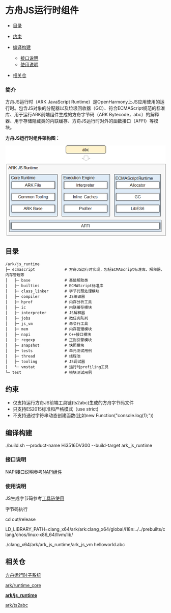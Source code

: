 # 方舟JS运行时组件<a name="ZH-CN_TOPIC_0000001183610495"></a>

-   [目录](#section161941989596)
-   [约束](#section119744591305)
-   [编译构建](#section137768191623)
    -   [接口说明](#section175841548124517)
    -   [使用说明](#section129654513264)

-   [相关仓](#section1371113476307)

### 简介<a name="section190813718209"></a>

方舟JS运行时（ARK JavaScript Runtime）是OpenHarmony上JS应用使用的运行时。包含JS对象的分配器以及垃圾回收器（GC）、符合ECMAScript规范的标准库、用于运行ARK前端组件生成的方舟字节码（ARK Bytecode，abc）的解释器、用于存储隐藏类的内联缓存、方舟JS运行时对外的函数接口（AFFI）等模块。

**方舟JS运行时组件架构图：**

![](docs/figures/zh-cn_image_0000001196712959.png)

## 目录<a name="section161941989596"></a>

```
/ark/js_runtime
├─ ecmascript             # 方舟JS运行时实现，包括ECMAScript标准库、解释器、内存管理等
│   ├─ base               # 基础帮助类
│   ├─ builtins           # ECMAScript标准库
│   ├─ class_linker       # 字节码预处理模块
│   ├─ compiler           # JS编译器
│   ├─ hprof              # 内存分析工具
│   ├─ ic                 # 内联缓存模块
│   ├─ interpreter        # JS解释器
│   ├─ jobs               # 微任务队列
│   ├─ js_vm              # 命令行工具
│   ├─ mem                # 内存管理模块
│   ├─ napi               # C++接口模块
│   ├─ regexp             # 正则引擎模块
│   ├─ snapshot           # 快照模块
│   ├─ tests              # 单元测试用例
│   ├─ thread             # 线程池
│   ├─ tooling            # JS调试器
│   └─ vmstat             # 运行时profiling工具
└─ test                   # 模块测试用例
```

## 约束<a name="section119744591305"></a>

* 仅支持运行方舟JS前端工具链\(ts2abc\)生成的方舟字节码文件
* 只支持ES2015标准和严格模式（use strict)
* 不支持通过字符串动态创建函数(比如new Function("console.log(1);"))

## 编译构建<a name="section137768191623"></a>

./build.sh --product-name Hi3516DV300 --build-target ark\_js\_runtime

### 接口说明<a name="section175841548124517"></a>

NAPI接口说明参考[NAPI组件](https://gitee.com/openharmony/ace_napi/blob/master/README_zh.md)

### 使用说明<a name="section129654513264"></a>

JS生成字节码参考[工具链使用](docs/using-the-toolchain-zh.md)

字节码执行

cd out/release

LD\_LIBRARY\_PATH=clang\_x64/ark/ark:clang\_x64/global/i18n:../../prebuilts/clang/ohos/linux-x86\_64/llvm/lib/

./clang\_x64/ark/ark\_js\_runtime/ark\_js\_vm helloworld.abc

## 相关仓<a name="section1371113476307"></a>

[方舟运行时子系统](docs/ARK-Runtime-Subsystem-zh.md)

[ark/runtime\_core](https://gitee.com/openharmony/ark_runtime_core/blob/master/README_zh.md)

**[ark/js\_runtime](README_zh.md)**

[ark/ts2abc](https://gitee.com/openharmony/ark_ts2abc/blob/master/README_zh.md)


